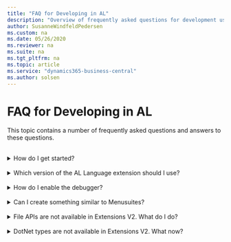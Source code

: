```yaml
---
title: "FAQ for Developing in AL"
description: "Overview of frequently asked questions for development using the AL language."
author: SusanneWindfeldPedersen
ms.custom: na
ms.date: 05/26/2020
ms.reviewer: na
ms.suite: na
ms.tgt_pltfrm: na
ms.topic: article
ms.service: "dynamics365-business-central"
ms.author: solsen
---
```


# FAQ for Developing in AL
This topic contains a number of frequently asked questions and answers to these questions. 

<br>
<details><summary>How do I get started?</summary>
<p>

For an overview of developing apps for Business Central, see [aka.ms/GetStartedWithApps](readiness/readiness-welcome.md).

Next, follow the [Getting Started with AL](devenv-get-started.md) to set up the tools.
</p>
</details>
<br>
<details><summary>Which version of the AL Language extension should I use?</summary>
<p>

1) For Business Central cloud sandboxes you must use the AL Language extension available in the [Visual Studio Code Marketplace](https://marketplace.visualstudio.com/vscode).

2) For the latest Developer Preview releases you must use the [!INCLUDE[d365al_ext_md](../includes/d365al_ext_md.md)] that is available on the Docker images.
</p>
</details>
<br>
<details><summary>How do I enable the debugger?</summary>
<p>

To read about enabling the Visual Studio Code Debugger, see here [Debugging](devenv-debugging.md).

</p>
</details>
<br>
<details><summary>Can I create something similar to Menusuites?</summary>
<p>

In the [!INCLUDE[d365al_ext_md](../includes/d365al_ext_md.md)], the concept of Menusuites is not supported. The two primary purposes of Menusuites are:

- Making pages searchable
- Making pages accessible through a navigation structure

The first purpose can be achieved in Extensions by using the new properties added to Pages and Reports. For more information, see [Adding Pages and Reports to Search](devenv-al-menusuite-functionality.md).

The second purpose can be achieved by extending the Navigation Pane page and/or by adding Actions to other existing pages that can serve as a navigation starting point. For more information, see [Adding Menus to the Navigation Pane](devenv-adding-menus-to-navigation-pane.md).

</p>
</details>
<br>
<details><summary>File APIs are not available in Extensions V2. What do I do?</summary>
<p>

Code that relies on temporary files must be rewritten to rely on `InStream` and `OutStream` types. Code that relies on permanent files must be rewritten to use another form of permanent storage.

</p>
</details>
<br>
<details><summary>DotNet types are not available in Extensions V2. What now?</summary>
<p>
For cloud solutions .NET interop is not available due to safety issues in running arbitrary .NET code on cloud servers. 

With the [!INCLUDE[d365al_ext_md](../includes/d365al_ext_md.md)], you can find AL types that replace the most typical usages of .NET like HTTP, JSON, XML, StringBuilder, Dictionaries and Lists. Many .NET usages can be replaced directly by the AL types resulting in much cleaner code. For more information, see [HTTP, JSON, TextBuilder, and XML API Overview](devenv-restapi-overview.md).

For things that are not possible to achieve in AL code, the recommendation is to use Azure Functions to host the DLL or C# code previously embedded and call that service from AL.
</p>
</details>